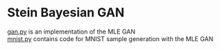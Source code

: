 # Stein Bayesian GAN

[gan.py](https://github.com/ysaibhargav/sbgan/blob/master/gan.py) is an implementation of the MLE GAN  
[mnist.py](https://github.com/ysaibhargav/sbgan/blob/master/mnist.py) contains code for MNIST sample generation with the MLE GAN
